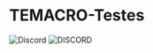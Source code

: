 # TEMACRO-Testes


![Discord](https://img.shields.io/discord/764291057399365682?color=5865F2&label=DISCORD&labelColor=6A7EC2&logo=ESTUDIO%20LUX&logoColor=5865F2&style=for-the-badge)
![DISCORD](https://img.shields.io/discord/764291057399365682.svg?color=57F287&label=DISCORD&labelColor=5865F2&logo=discord&logoColor=ffffff&style=for-the-badge)
